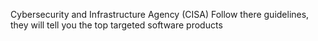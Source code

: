 Cybersecurity and Infrastructure Agency (CISA)
Follow there guidelines, they will tell you the top targeted software products